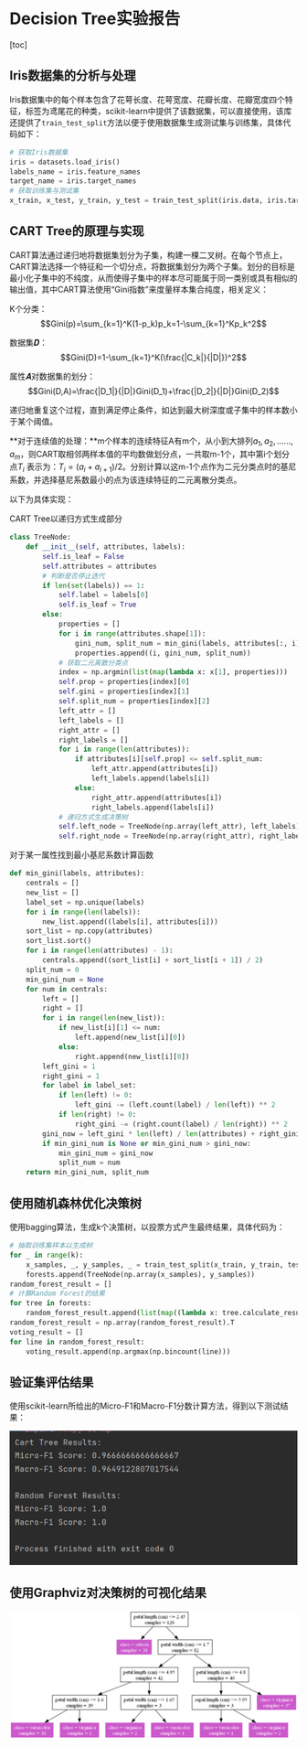 # Decision Tree实验报告

[toc]

## Iris数据集的分析与处理

Iris数据集中的每个样本包含了花萼长度、花萼宽度、花瓣长度、花瓣宽度四个特征，标签为鸢尾花的种类，scikit-learn中提供了该数据集，可以直接使用，该库还提供了`train_test_split`方法以便于使用数据集生成测试集与训练集，具体代码如下：

```python
# 获取Iris数据集
iris = datasets.load_iris()
labels_name = iris.feature_names
target_name = iris.target_names
# 获取训练集与测试集
x_train, x_test, y_train, y_test = train_test_split(iris.data, iris.target, test_size=0.2)
```

## CART Tree的原理与实现

 CART算法通过递归地将数据集划分为子集，构建一棵二叉树。在每个节点上，CART算法选择一个特征和一个切分点，将数据集划分为两个子集。划分的目标是最小化子集中的不纯度，从而使得子集中的样本尽可能属于同一类别或具有相似的输出值，其中CART算法使用“Gini指数”来度量样本集合纯度，相关定义：

K个分类：$$Gini(p)=\sum_{k=1}^K(1-p_k)p_k=1-\sum_{k=1}^Kp_k^2$$ 

数据集𝑫：$$Gini(D)=1-\sum_{k=1}^K(\frac{|C_k|}{|D|})^2$$

属性𝑨对数据集的划分：$$Gini(D,A)=\frac{|D_1|}{|D|}Gini(D_1)+\frac{|D_2|}{|D|}Gini(D_2)$$

递归地重复这个过程，直到满足停止条件，如达到最大树深度或子集中的样本数小于某个阈值。

**对于连续值的处理：**m个样本的连续特征A有m个，从小到大排列$a_1,a_2,......,a_m$，则CART取相邻两样本值的平均数做划分点，一共取m-1个，其中第i个划分点$T_i$ 表示为：$T_i = (a_i + a_{i+1})/2$。分别计算以这m-1个点作为二元分类点时的基尼系数，并选择基尼系数最小的点为该连续特征的二元离散分类点。

以下为具体实现：

CART Tree以递归方式生成部分

```python
class TreeNode:
    def __init__(self, attributes, labels):
        self.is_leaf = False
        self.attributes = attributes
        # 判断是否停止迭代
        if len(set(labels)) == 1:
            self.label = labels[0]
            self.is_leaf = True
        else:
            properties = []
            for i in range(attributes.shape[1]):
                gini_num, split_num = min_gini(labels, attributes[:, i])
                properties.append((i, gini_num, split_num))
            # 获取二元离散分类点
            index = np.argmin(list(map(lambda x: x[1], properties)))
            self.prop = properties[index][0]
            self.gini = properties[index][1]
            self.split_num = properties[index][2]
            left_attr = []
            left_labels = []
            right_attr = []
            right_labels = []
            for i in range(len(attributes)):
                if attributes[i][self.prop] <= self.split_num:
                    left_attr.append(attributes[i])
                    left_labels.append(labels[i])
                else:
                    right_attr.append(attributes[i])
                    right_labels.append(labels[i])
            # 递归方式生成决策树
            self.left_node = TreeNode(np.array(left_attr), left_labels)
            self.right_node = TreeNode(np.array(right_attr), right_labels)
```

对于某一属性找到最小基尼系数计算函数

```python
def min_gini(labels, attributes):
    centrals = []
    new_list = []
    label_set = np.unique(labels)
    for i in range(len(labels)):
        new_list.append((labels[i], attributes[i]))
    sort_list = np.copy(attributes)
    sort_list.sort()
    for i in range(len(attributes) - 1):
        centrals.append((sort_list[i] + sort_list[i + 1]) / 2)
    split_num = 0
    min_gini_num = None
    for num in centrals:
        left = []
        right = []
        for i in range(len(new_list)):
            if new_list[i][1] <= num:
                left.append(new_list[i][0])
            else:
                right.append(new_list[i][0])
        left_gini = 1
        right_gini = 1
        for label in label_set:
            if len(left) != 0:
                left_gini -= (left.count(label) / len(left)) ** 2
            if len(right) != 0:
                right_gini -= (right.count(label) / len(right)) ** 2
        gini_now = left_gini * len(left) / len(attributes) + right_gini * len(right) / len(attributes)
        if min_gini_num is None or min_gini_num > gini_now:
            min_gini_num = gini_now
            split_num = num
    return min_gini_num, split_num
```

## 使用随机森林优化决策树

使用bagging算法，生成k个决策树，以投票方式产生最终结果，具体代码为：

```python
# 抽取训练集样本以生成树
for _ in range(k):
    x_samples, _, y_samples, _ = train_test_split(x_train, y_train, test_size=0.3)
    forests.append(TreeNode(np.array(x_samples), y_samples))
random_forest_result = []
# 计算Random Forest的结果
for tree in forests:
    random_forest_result.append(list(map((lambda x: tree.calculate_result(x)), x_test)))
random_forest_result = np.array(random_forest_result).T
voting_result = []
for line in random_forest_result:
    voting_result.append(np.argmax(np.bincount(line)))
```

## 验证集评估结果

使用scikit-learn所给出的Micro-F1和Macro-F1分数计算方法，得到以下测试结果：

![f1-score-results](./f1-score-results.png)

## 使用Graphviz对决策树的可视化结果

![cart](./cart.png)